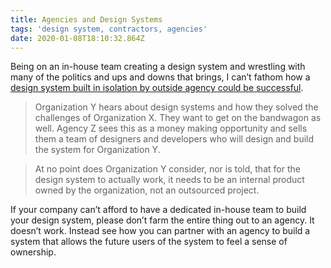 ```yaml
---
title: Agencies and Design Systems
tags: 'design system, contractors, agencies'
date: 2020-01-08T18:10:32.864Z
---
```

Being on an in-house team creating a design system and wrestling with many of the politics and ups and downs that brings, I can’t fathom how a [design system built in isolation by outside agency could be successful](https://viljamis.com/2019/design-system-wont-fix-your-problems/https://viljamis.com/2019/design-system-wont-fix-your-problems/).

> Organization Y hears about design systems and how they solved the challenges of Organization X. They want to get on the bandwagon as well. Agency Z sees this as a money making opportunity and sells them a team of designers and developers who will design and build the system for Organization Y.

> At no point does Organization Y consider, nor is told, that for the design system to actually work, it needs to be an internal product owned by the organization, not an outsourced project.

If your company can’t afford to have a dedicated in-house team to build your design system, please don’t farm the entire thing out to an agency. It doesn’t work. Instead see how you can partner with an agency to build a system that allows the future users of the system to feel a sense of ownership.
